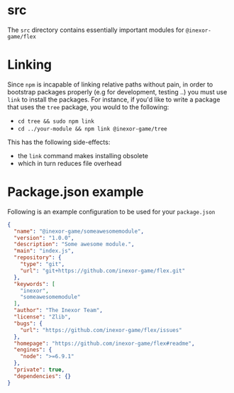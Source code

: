 src
================

The `src` directory contains essentially important modules for `@inexor-game/flex`

# Linking
Since `npm` is incapable of linking relative paths without pain, in order to bootstrap packages properly
(e.g for development, testing ..) you must use `link` to install the packages.
For instance, if you'd like to write a package that uses the `tree` package, you would to the following:

- `cd tree && sudo npm link`
- `cd ../your-module && npm link @inexor-game/tree`

This has the following side-effects:

- the `link` command makes installing obsolete
- which in turn reduces file overhead

# Package.json example
Following is an example configuration to be used for your `package.json`

```json
{
  "name": "@inexor-game/someawesomemodule",
  "version": "1.0.0",
  "description": "Some awesome module.",
  "main": "index.js",
  "repository": {
    "type": "git",
    "url": "git+https://github.com/inexor-game/flex.git"
  },
  "keywords": [
    "inexor",
    "someawesomemodule"
  ],
  "author": "The Inexor Team",
  "license": "Zlib",
  "bugs": {
    "url": "https://github.com/inexor-game/flex/issues"
  },
  "homepage": "https://github.com/inexor-game/flex#readme",
  "engines": {
    "node": ">=6.9.1"
  },
  "private": true,
  "dependencies": {}
}
```
